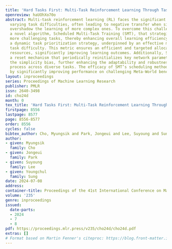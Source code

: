 ```yaml
---
title: 'Hard Tasks First: Multi-Task Reinforcement Learning Through Task Scheduling'
openreview: haUOhXo70o
abstract: Multi-task reinforcement learning (RL) faces the significant challenge of
  varying task difficulties, often leading to negative transfer when simpler tasks
  overshadow the learning of more complex ones. To overcome this challenge, we propose
  a novel algorithm, Scheduled Multi-Task Training (SMT), that strategically prioritizes
  more challenging tasks, thereby enhancing overall learning efficiency. SMT introduces
  a dynamic task prioritization strategy, underpinned by an effective metric for assessing
  task difficulty. This metric ensures an efficient and targeted allocation of training
  resources, significantly improving learning outcomes. Additionally, SMT incorporates
  a reset mechanism that periodically reinitializes key network parameters to mitigate
  the simplicity bias, further enhancing the adaptability and robustness of the learning
  process across diverse tasks. The efficacy of SMT’s scheduling method is validated
  by significantly improving performance on challenging Meta-World benchmarks.
layout: inproceedings
series: Proceedings of Machine Learning Research
publisher: PMLR
issn: 2640-3498
id: cho24d
month: 0
tex_title: 'Hard Tasks First: Multi-Task Reinforcement Learning Through Task Scheduling'
firstpage: 8556
lastpage: 8577
page: 8556-8577
order: 8556
cycles: false
bibtex_author: Cho, Myungsik and Park, Jongeui and Lee, Suyoung and Sung, Youngchul
author:
- given: Myungsik
  family: Cho
- given: Jongeui
  family: Park
- given: Suyoung
  family: Lee
- given: Youngchul
  family: Sung
date: 2024-07-08
address:
container-title: Proceedings of the 41st International Conference on Machine Learning
volume: '235'
genre: inproceedings
issued:
  date-parts:
  - 2024
  - 7
  - 8
pdf: https://proceedings.mlr.press/v235/cho24d/cho24d.pdf
extras: []
# Format based on Martin Fenner's citeproc: https://blog.front-matter.io/posts/citeproc-yaml-for-bibliographies/
---
```

